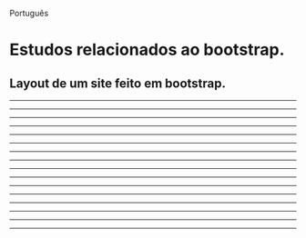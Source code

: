 Português
# Estudos relacionados ao bootstrap.
## Layout de um site feito em bootstrap.

-----
-----
-----
-----
-----
-----
-----
-----
-----
-----
-----
-----
-----
-----
-----
-----
